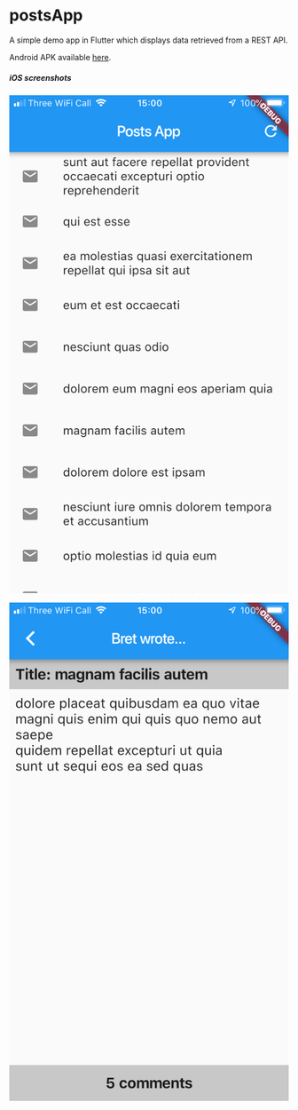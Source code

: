 # postsApp

A simple demo app in Flutter which displays data retrieved from a REST API.

Android APK available [here](http://zedstar.com/android/app.apk).

##### iOS screenshots

![](https://github.com/jptmoore/postsApp/blob/master/screenshots/list.png)

![](https://github.com/jptmoore/postsApp/blob/master/screenshots/details.png)